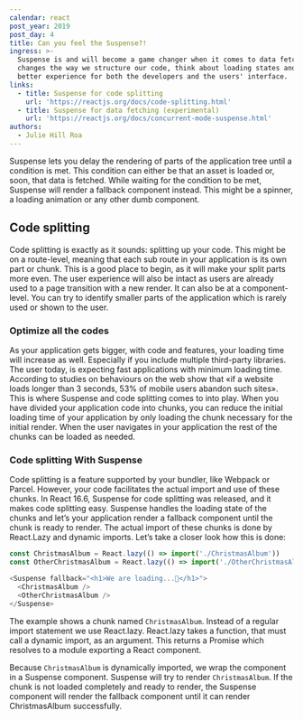 ```yaml
---
calendar: react
post_year: 2019
post_day: 4
title: Can you feel the Suspense?!
ingress: >-
  Suspense is and will become a game changer when it comes to data fetching. It
  changes the way we structure our code, think about loading states and gives a
  better experience for both the developers and the users' interface.
links:
  - title: Suspense for code splitting
    url: 'https://reactjs.org/docs/code-splitting.html'
  - title: Suspense for data fetching (experimental)
    url: 'https://reactjs.org/docs/concurrent-mode-suspense.html'
authors:
  - Julie Hill Roa
---
```

Suspense lets you delay the rendering of parts of the application tree until a condition is met. This condition can either be that an asset is loaded or, soon, that data is fetched. While waiting for the condition to be met, Suspense will render a fallback component instead. This might be a spinner, a loading animation or any other dumb component.

## Code splitting

Code splitting is exactly as it sounds: splitting up your code.  This might be on a route-level, meaning that each sub route in your application is its own part or chunk. This is a good place to begin, as it will make your split parts more even. The user experience will also be intact as users are already used to a page transition with a new render. It can also be at a component-level. You can try to identify smaller parts of the application which is rarely used or shown to the user. 

### Optimize all the codes

As your application gets bigger, with code and features, your loading time will increase as well. Especially if you include multiple third-party libraries. The user today, is expecting fast applications with minimum loading time. According to studies on behaviours on the web show that «if a website loads longer than 3 seconds, 53% of mobile users abandon such sites». This is where Suspense and code splitting comes to into play. When you have divided your application code into chunks, you can reduce the initial loading time of your application by only loading the chunk necessary for the initial render. When the user navigates in your application the rest of the chunks can be loaded as needed. 

### Code splitting With Suspense

Code splitting is a feature supported by your bundler, like Webpack or Parcel. However, your code facilitates the actual import and use of these chunks. In React 16.6, Suspense for code splitting was released, and it makes code splitting easy. Suspense handles the loading state of the chunks and let’s your application render a fallback component until the chunk is ready to render. The actual import of these chunks is done by React.Lazy and dynamic imports. Let’s take a closer look how this is done:

```js
const ChristmasAlbum = React.lazy(() => import('./ChristmasAlbum'))
const OtherChristmasAlbum = React.lazy(() => import('./OtherChristmasAlbum'))

<Suspense fallback="<h1>We are loading...🎅</h1>">
  <ChristmasAlbum />
  <OtherChristmasAlbum />
</Suspense>
```

The example shows a chunk named `ChristmasAlbum`. Instead of a regular import statement we use React.lazy. React.lazy takes a function, that must call a dynamic import, as an argument. This returns a Promise which resolves to a module exporting a React component.

Because `ChristmasAlbum` is dynamically imported, we wrap the component in a Suspense component. Suspense will try to render `ChristmasAlbum`. If the chunk is not loaded completely and ready to render, the Suspense component will render the fallback component until it can render ChristmasAlbum successfully.


